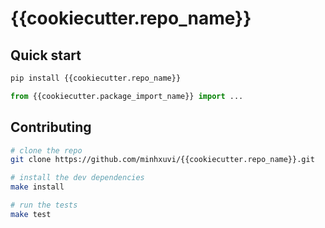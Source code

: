 # {{cookiecutter.repo_name}}

## Quick start

```bash
pip install {{cookiecutter.repo_name}}
```

```python
from {{cookiecutter.package_import_name}} import ...
```

## Contributing

```bash
# clone the repo
git clone https://github.com/minhxuvi/{{cookiecutter.repo_name}}.git

# install the dev dependencies
make install

# run the tests
make test
```
